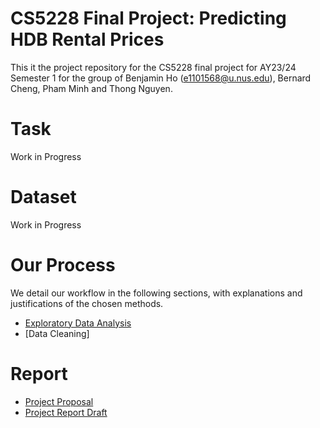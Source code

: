 
# CS5228 Final Project: Predicting HDB Rental Prices
This it the project repository for the CS5228 final project for AY23/24 Semester 1 for the group of Benjamin Ho (e1101568@u.nus.edu), Bernard Cheng, Pham Minh and Thong Nguyen.
# Task
Work in Progress
# Dataset
Work in Progress
# Our Process
We detail our workflow in the following sections, with explanations and justifications of the chosen methods.
- [Exploratory Data Analysis](docs/eda.md)
- [Data Cleaning]
# Report
- [Project Proposal](https://docs.google.com/presentation/d/10nDL18e3JcTvNp_pIkWuYoKfQPvxLpXvVWnUrw00Az8/edit?usp=sharing)
- [Project Report Draft](https://docs.google.com/document/d/1t3v8FLQnQYwjmSrt_V9z8HsbBfloJCi9EBH54ejIDJQ/edit?usp=sharing)